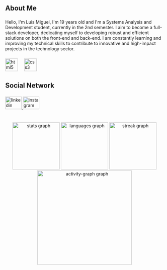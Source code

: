 <h2 align="left">About Me</h2>

###

<p align="left">Hello, I'm Luis Miguel, I'm 19 years old and I'm a Systems Analysis and Development student, currently in the 2nd semester. I aim to become a full-stack developer, dedicating myself to developing robust and efficient solutions on both the front-end and back-end. I am constantly learning and improving my technical skills to contribute to innovative and high-impact projects in the technology sector.</p>

###

<div align="left">
  <img src="https://skillicons.dev/icons?i=html" height="40" alt="html5 logo"  />
  <img width="12" />
  <img src="https://skillicons.dev/icons?i=css" height="40" alt="css3 logo"  />
</div>

###

<h2 align="left">Social Network</h2>

###

<div align="left">
  <a href="https://www.linkedin.com/in/luis-miguel-da-silva-luis-miguel-da-silva-b83730320/" target="_blank">
    <img src="https://raw.githubusercontent.com/maurodesouza/profile-readme-generator/master/src/assets/icons/social/linkedin/default.svg" width="52" height="40" alt="linkedin logo"  />
  </a>
  <img src="https://raw.githubusercontent.com/maurodesouza/profile-readme-generator/master/src/assets/icons/social/instagram/default.svg" width="52" height="40" alt="instagram logo"  />
</div>

###

<br clear="both">

<div align="center">
  <img src="https://github-readme-stats.vercel.app/api?username=LMiguelDev&hide_title=false&hide_rank=false&show_icons=true&include_all_commits=true&count_private=true&disable_animations=false&theme=dracula&locale=en&hide_border=false&order=1" height="150" alt="stats graph"  />
  <img src="https://github-readme-stats.vercel.app/api/top-langs?username=LMiguelDev&locale=en&hide_title=false&layout=compact&card_width=320&langs_count=5&theme=dracula&hide_border=false&order=2" height="150" alt="languages graph"  />
  <img src="https://streak-stats.demolab.com?user=LMiguelDev&locale=en&mode=daily&theme=dracula&hide_border=false&border_radius=5&order=3" height="150" alt="streak graph"  />
  <img src="https://github-readme-activity-graph.vercel.app/graph?username=LMiguelDev&radius=16&theme=react&area=true&order=5" height="300" alt="activity-graph graph"  />
</div>

###
